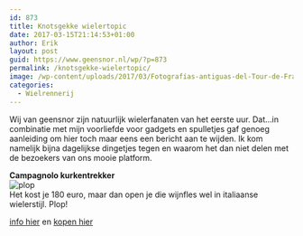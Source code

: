 ```yaml
---
id: 873
title: Knotsgekke wielertopic
date: 2017-03-15T21:14:53+01:00
author: Erik
layout: post
guid: https://www.geensnor.nl/wp/?p=873
permalink: /knotsgekke-wielertopic/
image: /wp-content/uploads/2017/03/Fotografías-antiguas-del-Tour-de-Francia-3-640x372.jpg
categories:
  - Wielrennerij
---
```

Wij van geensnor zijn natuurlijk wielerfanaten van het eerste uur. Dat&#8230;in combinatie met mijn voorliefde voor gadgets en spulletjes gaf genoeg aanleiding om hier toch maar eens een bericht aan te wijden. Ik kom namelijk bijna dagelijkse dingetjes tegen en waarom het dan niet delen met de bezoekers van ons mooie platform.

**Campagnolo kurkentrekker**  
![plop](http://racefietsblog.nl/wp-content/uploads/2015/03/campagnolo-kurkentrekker4.jpg)  
Het kost je 180 euro, maar dan open je die wijnfles wel in italiaanse wielerstijl. Plop! 

[info hier](http://racefietsblog.nl/de-campagnolo-kurkentrekker-van-1-kg/) en [kopen hier](https://www.futurumshop.nl/campagnolo-kurkentrekker-brons.phtml)